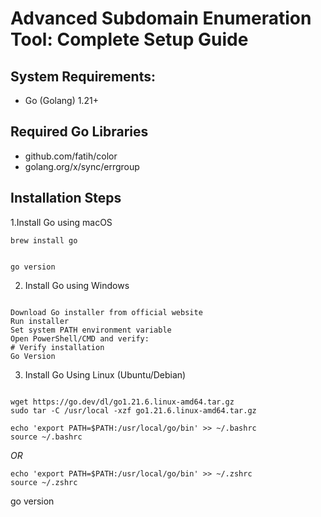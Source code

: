 # **Advanced Subdomain Enumeration Tool: Complete Setup Guide**

## System Requirements:

- Go (Golang) 1.21+



## Required Go Libraries

- github.com/fatih/color
- golang.org/x/sync/errgroup

## Installation Steps

1.Install Go using macOS





``` # Using Homebrew
brew install go


go version
```

2. Install Go using Windows
``` 

Download Go installer from official website
Run installer
Set system PATH environment variable
Open PowerShell/CMD and verify:
# Verify installation
Go Version

```

3. Install Go Using Linux (Ubuntu/Debian)

```

wget https://go.dev/dl/go1.21.6.linux-amd64.tar.gz
sudo tar -C /usr/local -xzf go1.21.6.linux-amd64.tar.gz

echo 'export PATH=$PATH:/usr/local/go/bin' >> ~/.bashrc
source ~/.bashrc

```

*OR*
```
echo 'export PATH=$PATH:/usr/local/go/bin' >> ~/.zshrc
source ~/.zshrc
```

go version
```







